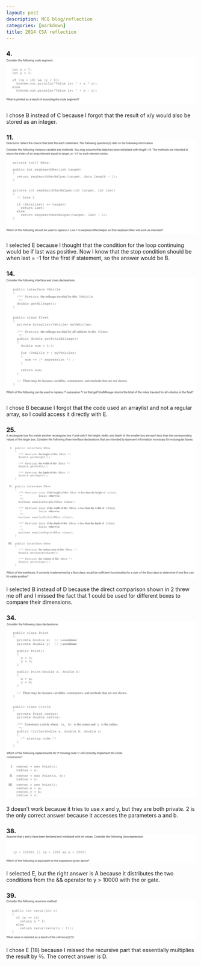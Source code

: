 ```yaml
---
layout: post
description: MCQ blog/reflection
categories: [markdown]
title: 2014 CSA reflection
---
```

### 4. ![](https://raw.githubusercontent.com/xiaoa0/fastpages2/master/images/CBMC/2014%20MCQ%204.png)
I chose B instead of C because I forgot that the result of x/y would also be stored as an integer.

### 11. ![](https://raw.githubusercontent.com/xiaoa0/fastpages2/master/images/CBMC/2014%20MCQ%2011.png)
I selected E because I thought that the condition for the loop continuing would be if last was positive. Now I know that the stop condition should be when last = -1 for the first if statement, so the answer would be B.

### 14. ![](https://raw.githubusercontent.com/xiaoa0/fastpages2/master/images/CBMC/2014%20MCQ%2014.png)
I chose B because I forgot that the code used an arraylist and not a regular array, so I could access it directly with E.

### 25. ![](https://raw.githubusercontent.com/xiaoa0/fastpages2/master/images/CBMC/2014%20MCQ%2025.png)
I selected B instead of D because the direct comparison shown in 2 threw me off and I missed the fact that 1 could be used for different boxes to compare their dimensions.

### 34. ![](https://raw.githubusercontent.com/xiaoa0/fastpages2/master/images/CBMC/2014%20MCQ%2034.png)
3 doesn’t work because it tries to use x and y, but they are both private. 2 is the only correct answer because it accesses the parameters a and b.

### 38. ![](https://raw.githubusercontent.com/xiaoa0/fastpages2/master/images/CBMC/2014%20MCQ%2038.png)
I selected E, but the right answer is A because it distributes the two conditions from the && operator to y > 10000 with the or gate.

### 39. ![](https://raw.githubusercontent.com/xiaoa0/fastpages2/master/images/CBMC/2014%20MCQ%2039.png)
I chose E (18) because I missed the recursive part that essentially multiplies the result by ⅔. The correct answer is D.
